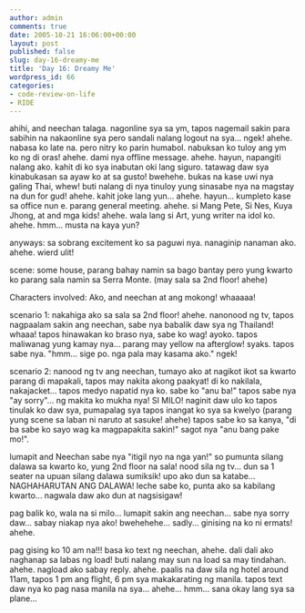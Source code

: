 ```yaml
---
author: admin
comments: true
date: 2005-10-21 16:06:00+00:00
layout: post
published: false
slug: day-16-dreamy-me
title: 'Day 16: Dreamy Me'
wordpress_id: 66
categories:
- code-review-on-life
- RIDE
---
```


ahihi, and neechan talaga. nagonline sya sa ym, tapos nagemail sakin para sabihin na nakaonline sya pero sandali nalang logout na sya... ngek! ahehe. nabasa ko late na. pero nitry ko parin humabol. nabuksan ko tuloy ang ym ko ng di oras! ahehe. dami nya offline message. ahehe. hayun, napangiti nalang ako. kahit di ko sya inabutan oki lang siguro. tatawag daw sya kinabukasan sa ayaw ko at sa gusto! bwehehe. bukas na kase uwi nya galing Thai, whew! buti nalang di nya tinuloy yung sinasabe nya na magstay na dun for gud! ahehe. kahit joke lang yun... ahehe. hayun... kumpleto kase sa office nun e. parang general meeting. ahehe. si Mang Pete, Si Nes, Kuya Jhong, at and mga kids! ahehe. wala lang si Art, yung writer na idol ko. ahehe. hmm... musta na kaya yun? 

anyways: sa sobrang excitement ko sa paguwi nya. nanaginip nanaman ako. ahehe. wierd ulit!

scene: some house, parang bahay namin sa bago bantay pero yung kwarto ko parang sala namin sa Serra Monte. (may sala sa 2nd floor! ahehe) 

Characters involved: Ako, and neechan at ang mokong! whaaaaa!

scenario 1: nakahiga ako sa sala sa 2nd floor! ahehe. nanonood ng tv, tapos nagpaalam sakin ang neechan, sabe nya babalik daw sya ng Thailand! whaaa! tapos hinawakan ko braso nya, sabe ko wag! ayoko. tapos maliwanag yung kamay nya... parang may yellow na afterglow! syaks. tapos sabe nya. "hmm... sige po. nga pala may kasama ako." ngek!

scenario 2: nanood ng tv ang neechan, tumayo ako at nagikot ikot sa kwarto parang di mapakali, tapos may nakita akong paakyat! di ko nakilala, nakajacket... tapos medyo napatid nya ko. sabe ko "anu ba!" tapos sabe nya "ay sorry"... ng makita ko mukha nya! SI MILO! naginit daw ulo ko tapos tinulak ko daw sya, pumapalag sya tapos inangat ko sya sa kwelyo (parang yung scene sa laban ni naruto at sasuke! ahehe) tapos sabe ko sa kanya, "di ba sabe ko sayo wag ka magpapakita sakin!" sagot nya "anu bang pake mo!".

lumapit and Neechan sabe nya  "itigil nyo na nga yan!" so pumunta silang dalawa sa kwarto ko, yung 2nd floor na sala! nood sila ng tv... dun sa 1 seater na upuan silang dalawa sumiksik! upo ako dun sa katabe... NAGHAHARUTAN ANG DALAWA! leche sabe ko, punta ako sa kabilang kwarto... nagwala daw ako dun at nagsisigaw! 

pag balik ko, wala na si milo... lumapit sakin ang neechan... sabe nya sorry daw... sabay niakap nya ako! bwehehehe... sadly... ginising na ko ni ermats! ahehe.

pag gising ko 10 am na!!! basa ko text ng neechan, ahehe. dali dali ako naghanap sa labas ng load! buti nalang may sun na load sa may tindahan. ahehe. nagload ako sabay reply. ahehe. paalis na daw sila ng hotel around 11am, tapos 1 pm ang flight, 6 pm sya makakarating ng manila. tapos text daw nya ko pag nasa manila na sya... ahehe... hmm... sana okay lang sya sa plane...
